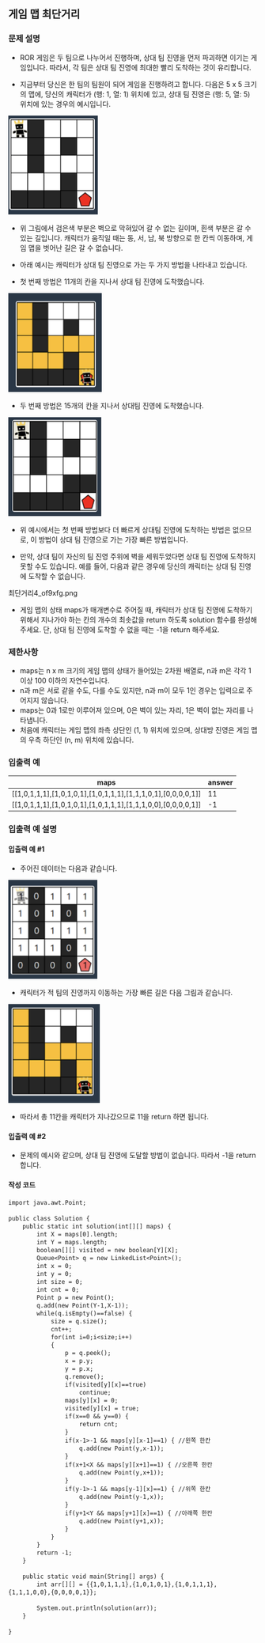 ## 게임 맵 최단거리
### 문제 설명
- ROR 게임은 두 팀으로 나누어서 진행하며, 상대 팀 진영을 먼저 파괴하면 이기는 게임입니다. 따라서, 각 팀은 상대 팀 진영에 최대한 빨리 도착하는 것이 유리합니다.

- 지금부터 당신은 한 팀의 팀원이 되어 게임을 진행하려고 합니다. 다음은 5 x 5 크기의 맵에, 당신의 캐릭터가 (행: 1, 열: 1) 위치에 있고, 상대 팀 진영은 (행: 5, 열: 5) 위치에 있는 경우의 예시입니다.

<img src = "./image/1.png" height = "200" weight = "200px">

- 위 그림에서 검은색 부분은 벽으로 막혀있어 갈 수 없는 길이며, 흰색 부분은 갈 수 있는 길입니다. 캐릭터가 움직일 때는 동, 서, 남, 북 방향으로 한 칸씩 이동하며, 게임 맵을 벗어난 길은 갈 수 없습니다.
- 아래 예시는 캐릭터가 상대 팀 진영으로 가는 두 가지 방법을 나타내고 있습니다.

- 첫 번째 방법은 11개의 칸을 지나서 상대 팀 진영에 도착했습니다.

<img src = "./image/2.png" height = "200" weight = "200px">

- 두 번째 방법은 15개의 칸을 지나서 상대팀 진영에 도착했습니다.

<img src = "./image/3.png" height = "200" weight = "200px">

- 위 예시에서는 첫 번째 방법보다 더 빠르게 상대팀 진영에 도착하는 방법은 없으므로, 이 방법이 상대 팀 진영으로 가는 가장 빠른 방법입니다.

- 만약, 상대 팀이 자신의 팀 진영 주위에 벽을 세워두었다면 상대 팀 진영에 도착하지 못할 수도 있습니다. 예를 들어, 다음과 같은 경우에 당신의 캐릭터는 상대 팀 진영에 도착할 수 없습니다.

최단거리4_of9xfg.png

- 게임 맵의 상태 maps가 매개변수로 주어질 때, 캐릭터가 상대 팀 진영에 도착하기 위해서 지나가야 하는 칸의 개수의 최솟값을 return 하도록 solution 함수를 완성해주세요. 단, 상대 팀 진영에 도착할 수 없을 때는 -1을 return 해주세요.

### 제한사항
- maps는 n x m 크기의 게임 맵의 상태가 들어있는 2차원 배열로, n과 m은 각각 1 이상 100 이하의 자연수입니다.
- n과 m은 서로 같을 수도, 다를 수도 있지만, n과 m이 모두 1인 경우는 입력으로 주어지지 않습니다.
- maps는 0과 1로만 이루어져 있으며, 0은 벽이 있는 자리, 1은 벽이 없는 자리를 나타냅니다.
- 처음에 캐릭터는 게임 맵의 좌측 상단인 (1, 1) 위치에 있으며, 상대방 진영은 게임 맵의 우측 하단인 (n, m) 위치에 있습니다.

### 입출력 예
|maps|answer|
|--|--|
|[[1,0,1,1,1],[1,0,1,0,1],[1,0,1,1,1],[1,1,1,0,1],[0,0,0,0,1]]|11|
|[[1,0,1,1,1],[1,0,1,0,1],[1,0,1,1,1],[1,1,1,0,0],[0,0,0,0,1]]|-1|

### 입출력 예 설명
#### 입출력 예 #1
- 주어진 데이터는 다음과 같습니다.

<img src = "./image/4.png" height = "200" weight = "200px">

- 캐릭터가 적 팀의 진영까지 이동하는 가장 빠른 길은 다음 그림과 같습니다.

<img src = "./image/5.png" height = "200" weight = "200px">

- 따라서 총 11칸을 캐릭터가 지나갔으므로 11을 return 하면 됩니다.

#### 입출력 예 #2
- 문제의 예시와 같으며, 상대 팀 진영에 도달할 방법이 없습니다. 따라서 -1을 return 합니다.

#### 작성 코드
```
import java.awt.Point;

public class Solution {
    public static int solution(int[][] maps) {
        int X = maps[0].length;
        int Y = maps.length;
        boolean[][] visited = new boolean[Y][X];
        Queue<Point> q = new LinkedList<Point>();
        int x = 0;
        int y = 0;
        int size = 0;
        int cnt = 0;
        Point p = new Point();
        q.add(new Point(Y-1,X-1));
        while(q.isEmpty()==false) {
            size = q.size();
            cnt++;
            for(int i=0;i<size;i++)
            {
                p = q.peek();
                x = p.y;
                y = p.x;
                q.remove();
                if(visited[y][x]==true)
                    continue;
                maps[y][x] = 0;
                visited[y][x] = true;
                if(x==0 && y==0) {
                    return cnt;
                }
                if(x-1>-1 && maps[y][x-1]==1) { //왼쪽 한칸
                    q.add(new Point(y,x-1));
                }
                if(x+1<X && maps[y][x+1]==1) { //오른쪽 한칸
                    q.add(new Point(y,x+1));
                }
                if(y-1>-1 && maps[y-1][x]==1) { //위쪽 한칸
                    q.add(new Point(y-1,x));
                }
                if(y+1<Y && maps[y+1][x]==1) { //아래쪽 한칸
                    q.add(new Point(y+1,x));
                }
            }
        }
        return -1;
    }

    public static void main(String[] args) {
        int arr[][] = {{1,0,1,1,1},{1,0,1,0,1},{1,0,1,1,1},{1,1,1,0,0},{0,0,0,0,1}};

        System.out.println(solution(arr));
    }

}
```